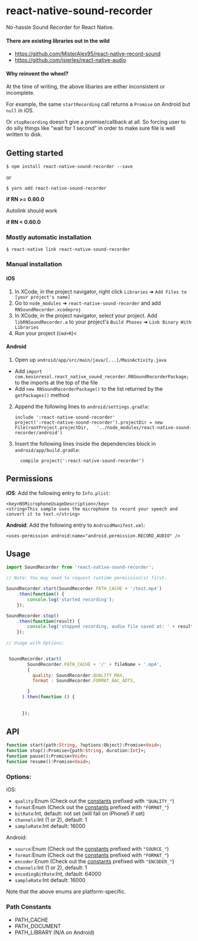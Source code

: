 
# react-native-sound-recorder

No-hassle Sound Recorder for React Native.

#### There are existing libraries out in the wild

- https://github.com/MisterAlex95/react-native-record-sound
- https://github.com/jsierles/react-native-audio

#### Why reinvent the wheel?

At the time of writing, the above libaries are either inconsistent or incomplete.

For example, the same `startRecording` call returns a `Promise` on Android but `null` in iOS.

Or `stopRecording` doesn't give a promise/callback at all. So forcing user to do silly things like "wait for 1 second" in order to make sure file is well written to disk.

## Getting started

`$ npm install react-native-sound-recorder --save`

or

`$ yarn add react-native-sound-recorder`


**if RN >= 0.60.0**

Autolink should work

**if RN < 0.60.0**

### Mostly automatic installation

`$ react-native link react-native-sound-recorder`

### Manual installation


#### iOS

1. In XCode, in the project navigator, right click `Libraries` ➜ `Add Files to [your project's name]`
2. Go to `node_modules` ➜ `react-native-sound-recorder` and add `RNSoundRecorder.xcodeproj`
3. In XCode, in the project navigator, select your project. Add `libRNSoundRecorder.a` to your project's `Build Phases` ➜ `Link Binary With Libraries`
4. Run your project (`Cmd+R`)<

#### Android

1. Open up `android/app/src/main/java/[...]/MainActivity.java`
  - Add `import com.kevinresol.react_native_sound_recorder.RNSoundRecorderPackage;` to the imports at the top of the file
  - Add `new RNSoundRecorderPackage()` to the list returned by the `getPackages()` method
2. Append the following lines to `android/settings.gradle`:
  	```
  	include ':react-native-sound-recorder'
  	project(':react-native-sound-recorder').projectDir = new File(rootProject.projectDir, 	'../node_modules/react-native-sound-recorder/android')
  	```
3. Insert the following lines inside the dependencies block in `android/app/build.gradle`:
  	```
      compile project(':react-native-sound-recorder')
  	```
## Permissions

**iOS**: Add the following entry to `Info.plist`:

```
<key>NSMicrophoneUsageDescription</key>
<string>This sample uses the microphone to record your speech and convert it to text.</string>
```

**Android**: Add the following entry to `AndroidManifest.xml`:

```
<uses-permission android:name="android.permission.RECORD_AUDIO" />
```


## Usage
```javascript
import SoundRecorder from 'react-native-sound-recorder';

// Note: You may need to request runtime permission(s) first.

SoundRecorder.start(SoundRecorder.PATH_CACHE + '/test.mp4')
	.then(function() {
		console.log('started recording');
	});

SoundRecorder.stop()
	.then(function(result) {
		console.log('stopped recording, audio file saved at: ' + result.path);
	});
	
// Usage with Options:


 SoundRecorder.start(
        SoundRecorder.PATH_CACHE + '/' + fileName + '.mp4',
        {
          quality: SoundRecorder.QUALITY_MAX,
          format : SoundRecorder.FORMAT_AAC_ADTS,

        }
      ).then(function () {
       
 
      });
```
	

  
  
## API
```haxe
function start(path:String, ?options:Object):Promise<Void>;
function stop():Promise<{path:String, duration:Int}>;
function pause():Promise<Void>;
function resume():Promise<Void>;
```

### Options:

iOS:

- `quality`:Enum (Check out the [constants][ios constants] prefixed with `"QUALITY_"`)
- `format`:Enum (Check out the [constants][ios constants] prefixed with `"FORMAT_"`)
- `bitRate`:Int, default: not set (will fail on iPhone5 if set)
- `channels`:Int (1 or 2), default: 1
- `sampleRate`:Int default: 16000

Android:

- `source`:Enum (Check out the [constants][android constants] prefixed with `"SOURCE_"`)
- `format`:Enum (Check out the [constants][android constants] prefixed with `"FORMAT_"`)
- `encoder`:Enum (Check out the [constants][android constants] prefixed with `"ENCODER_"`)
- `channels`:Int (1 or 2), default: 1
- `encodingBitRate`:Int, default: 64000
- `sampleRate`:Int default: 16000

Note that the above enums are platform-specific.

### Path Constants

- PATH_CACHE 
- PATH_DOCUMENT 
- PATH_LIBRARY (N/A on Android)

[android constants]: https://github.com/kevinresol/react-native-sound-recorder/blob/master/android/src/main/java/com/kevinresol/react_native_sound_recorder/RNSoundRecorderModule.java#L40
[ios constants]: https://github.com/kevinresol/react-native-sound-recorder/blob/master/ios/RNSoundRecorder.m#L15
